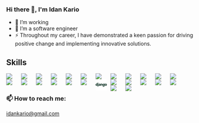 ### Hi there 👋, I'm Idan Kario
- 🔭 I’m working 
- 🤗 I’m a software engineer 
- ⚡ Throughout my career, I have demonstrated a keen passion for driving positive change and implementing innovative solutions. 


## Skills
<img align="left" style="padding-right:10px;" src="https://cdn.jsdelivr.net/gh/devicons/devicon/icons/html5/html5-original.svg" width="30">
<img align="left" style="padding-right:10px;" src="https://cdn.jsdelivr.net/gh/devicons/devicon/icons/css3/css3-original.svg" width="30">
<img align="left" style="padding-right:10px;" src="https://cdn.jsdelivr.net/gh/devicons/devicon/icons/sass/sass-original.svg" width="30">
<img align="left" style="padding-right:10px;" src="https://cdn.jsdelivr.net/gh/devicons/devicon/icons/vscode/vscode-original.svg" width="30">

<img align="left" style="padding-right:10px;" src="https://cdn.jsdelivr.net/gh/devicons/devicon/icons/figma/figma-original.svg" width="30">
<img align="left" style="padding-right:10px;" src="https://cdn.jsdelivr.net/gh/walkxcode/dashboard-icons@master/png/google-maps.png" width="30">

<img align="left" style="padding-right:10px;" src="https://www.svgrepo.com/show/354048/material-ui.svg" width="30">
<img align="left" style="padding-right:10px;" src="https://cdn.jsdelivr.net/gh/devicons/devicon/icons/javascript/javascript-original.svg" width="30">
<img align="left" style="padding-right:10px;" src="https://upload.wikimedia.org/wikipedia/commons/thumb/4/4c/Typescript_logo_2020.svg/1200px-Typescript_logo_2020.svg.png" width="30">
<img align="left" style="padding-right:10px;" src="https://cdn.jsdelivr.net/gh/devicons/devicon/icons/react/react-original.svg" width="30">
<img align="left" style="padding-right:10px;" src="https://cdn.jsdelivr.net/gh/walkxcode/dashboard-icons@master/png/aws.png" width="30">
<img align="left" style="padding-right:10px;" src="https://cdn.jsdelivr.net/gh/devicons/devicon/icons/java/java-original.svg" width="30">
<img align="left" style="padding-right:10px;" src="https://cdn.jsdelivr.net/gh/devicons/devicon/icons/docker/docker-original.svg" width="30">
<img align="left" style="padding-right:10px;" src="https://cdn.jsdelivr.net/gh/devicons/devicon/icons/bootstrap/bootstrap-original.svg" width="30">
<img align="left" style="padding-right:10px;" src="https://cdn.jsdelivr.net/gh/devicons/devicon/icons/nodejs/nodejs-original.svg" width="30">
<img align="left" style="padding-right:10px;" src="https://cdn.jsdelivr.net/gh/devicons/devicon/icons/mongodb/mongodb-original.svg" width="30">
<img align="left" style="padding-right:10px;" src="https://cdn.jsdelivr.net/gh/devicons/devicon/icons/mysql/mysql-original.svg" width="30">
<img align="left" style="padding-right:10px;" src="https://cdn.jsdelivr.net/gh/devicons/devicon/icons/git/git-original.svg" width="30">
<img align="left" style="padding-right:10px;" src="https://github.com/devicons/devicon/blob/master/icons/django/django-plain-wordmark.svg" width="30">
<img align="left" style="padding-right:10px;" src="https://docs.mapbox.com/help/demos/custom-markers-gl-js/mapbox-icon.png" width="30">
<img align="left" style="padding-right:10px;" src="https://cdn.jsdelivr.net/gh/devicons/devicon/icons/python/python-original.svg" width="30">
<img align="left" style="padding-right:10px;" src="https://avatars.githubusercontent.com/u/33467679?s=200&v=4" width="30">
<img align="left" style="padding-right:10px;" src="https://avatars.githubusercontent.com/u/139426?s=200&v=4" width="30">
<img align="left" style="padding-right:10px;" src="https://avatars.githubusercontent.com/u/5009934?s=200&v=4" width="30">
<img align="left" style="padding-right:10px;" src="https://avatars.githubusercontent.com/u/25158?s=200&v=4" width="30">
<img align="left" style="padding-right:10px;" src="https://avatars.githubusercontent.com/u/21003710?s=200&v=4" width="30">




<br/>
<br/>

### 📫 How to reach me:
idankario@gmail.com
